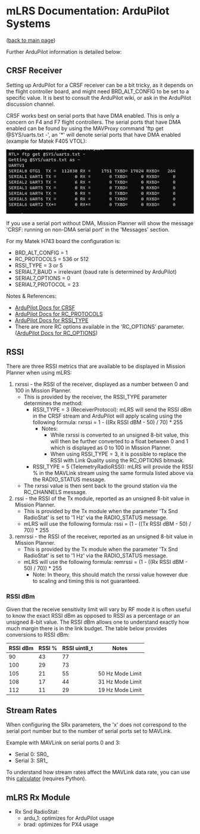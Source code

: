 # mLRS Documentation: ArduPilot Systems #

([back to main page](../README.md))

Further ArduPilot information is detailed below:

## CRSF Receiver

Setting up ArduPilot for a CRSF receiver can be a bit tricky, as it depends on the flight controller board, and might need BRD_ALT_CONFIG to be set to a specific value. It is best to consult the ArduPilot wiki, or ask in the ArduPilot discussion channel.

CRSF works best on serial ports that have DMA enabled.  This is only a concern on F4 and F7 flight controllers.  The serial ports that have DMA enabled can be found by using the MAVProxy command 'ftp get @SYS/uarts.txt -', an '*' will denote serial ports that have DMA enabled (example for Matek F405 VTOL):

<img src="images/Serial_DMA.png">

If you use a serial port without DMA, Mission Planner will show the message 'CRSF: running on non-DMA serial port' in the 'Messages' section.

For my Matek H743 board the configuration is:

- BRD_ALT_CONFIG = 1
- RC_PROTOCOLS = 536 or 512
- RSSI_TYPE = 3 or 5
- SERIAL7_BAUD = irrelevant (baud rate is determined by ArduPilot)
- SERIAL7_OPTIONS = 0
- SERIAL7_PROTOCOL = 23

Notes & References:
- [ArduPilot Docs for CRSF](https://ardupilot.org/copter/docs/common-tbs-rc.html)
- [ArduPilot Docs for RC_PROTOCOLS](https://ardupilot.org/plane/docs/parameters.html#rc-protocols-rc-protocols-enabled)
- [ArduPilot Docs for RSSI_TYPE](https://ardupilot.org/plane/docs/parameters.html#rssi-type-rssi-type)
- There are more RC options available in the 'RC_OPTIONS' parameter. ([ArduPilot Docs for RC_OPTIONS](https://ardupilot.org/plane/docs/parameters.html#rc-options-rc-options)) 

## RSSI

There are three RSSI metrics that are available to be displayed in Mission Planner when using mLRS:

1. rxrssi - the RSSI of the receiver, displayed as a number between 0 and 100 in Mission Planner.
    - This is provided by the receiver, the RSSI_TYPE parameter determines the method:
        - RSSI_TYPE = 3 (ReceiverProtocol): mLRS will send the RSSI dBm in the CRSF stream and ArduPilot will apply scaling using the following formula: rxrssi = 1 - ((Rx RSSI dBM - 50) / 70) * 255
            - Notes: 
                - While rxrssi is converted to an unsigned 8-bit value, this will then be further converted to a float between 0 and 1 which is displayed as 0 to 100 in Mission Planner.
                - When using RSSI_TYPE = 3, it is possible to replace the RSSI with Link Quality using the RC_OPTIONS bitmask.
        - RSSI_TYPE = 5 (TelemetryRadioRSSI): mLRS will provide the RSSI % in the MAVLink stream using the same formula listed above via the RADIO_STATUS message.
    - The rxrssi value is then sent back to the ground station via the RC_CHANNELS message.
2. rssi - the RSSI of the Tx module, reported as an unsigned 8-bit value in Mission Planner.
    - This is provided by the Tx module when the parameter 'Tx Snd RadioStat' is set to '1 Hz' via the RADIO_STATUS message.
    - mLRS will use the following formula: rssi = (1 - ((Tx RSSI dBM - 50) / 70)) * 255
3. remrssi - the RSSI of the receiver, reported as an unsigned 8-bit value in Mission Planner.
    - This is provided by the Tx module when the parameter 'Tx Snd RadioStat' is set to '1 Hz' via the RADIO_STATUS message.  
    - mLRS will use the following formula: remrssi = (1 - ((Rx RSSI dBM - 50) / 70)) * 255
        - Note: In theory, this should match the rxrssi value however due to scaling and timing this is not guaranteed.

### RSSI dBm

Given that the receive sensitivity limit will vary by RF mode it is often useful to know the exact RSSI dBm as opposed to RSSI as a percentage or an unsigned 8-bit value.  The RSSI dBm allows one to understand exactly how much margin there is in the link budget.  The table below provides conversions to RSSI dBm:  

| RSSI dBm | RSSI % | RSSI uint8_t | Notes            |
|----------|--------|--------------|------------------| 
| 90       | 43     | 77           |                  |
| 100      | 29     | 73           |                  |
| 105      | 21     | 55           | 50 Hz Mode Limit |
| 108      | 17     | 44           | 31 Hz Mode Limit |
| 112      | 11     | 29           | 19 Hz Mode Limit |

## Stream Rates

When configuring the SRx parameters, the 'x' does not correspond to the serial port number  but to the number of serial ports set to MAVLink.

Example with MAVLink on serial ports 0 and 3:

- Serial 0: SR0_
- Serial 3: SR1_

To understand how stream rates affect the MAVLink data rate, you can use this [calculator](https://github.com/ArduPilot/pymavlink/blob/master/tools/mavtelemetry_datarates.py)  (requires Python).

## mLRS Rx Module

- Rx Snd RadioStat:
    - ardu_1: optimizes for ArduPilot usage
    - brad: optimizes for PX4 usage
